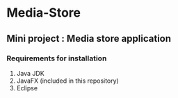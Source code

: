 # Media-Store
## Mini project : Media store application

### Requirements for installation

1. Java JDK
2. JavaFX (included in this repository)
3. Eclipse

